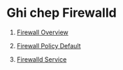 # Ghi chep Firewalld

1. [Firewall Overview](https://github.kdata.vn/thucnk/docs/blob/master/Security/Firewalld/Firewall.md)

2. [Firewall Policy Default](https://github.kdata.vn/thucnk/docs/blob/master/Security/Firewalld/Firewall_Policy.md)

3. [Firewalld Service](https://github.kdata.vn/thucnk/docs/blob/master/Security/Firewalld/Firewall_service.md)

